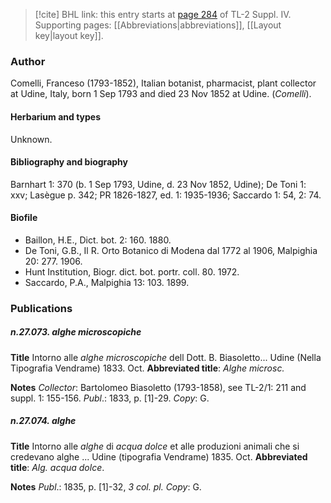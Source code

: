 > [!cite] BHL link: this entry starts at [page 284](https://www.biodiversitylibrary.org/item/103860#page/294/mode/1up) of TL-2 Suppl. IV.
> Supporting pages: [[Abbreviations|abbreviations]], [[Layout key|layout key]].

### Author

Comelli, Franceso (1793-1852), Italian botanist, pharmacist, plant collector at Udine, Italy, born 1 Sep 1793 and died 23 Nov 1852 at Udine. (*Comelli*).

#### Herbarium and types

Unknown.

#### Bibliography and biography

Barnhart 1: 370 (b. 1 Sep 1793, Udine, d. 23 Nov 1852, Udine); De Toni 1: xxv; Lasègue p. 342; PR 1826-1827, ed. 1: 1935-1936; Saccardo 1: 54, 2: 74.

#### Biofile

- Baillon, H.E., Dict. bot. 2: 160. 1880.
- De Toni, G.B., Il R. Orto Botanico di Modena dal 1772 al 1906, Malpighia 20: 277. 1906.
- Hunt Institution, Biogr. dict. bot. portr. coll. 80. 1972.
- Saccardo, P.A., Malpighia 13: 103. 1899.

### Publications

##### n.27.073. alghe microscopiche

**Title**
Intorno alle *alghe microscopiche* dell Dott. B. Biasoletto... Udine (Nella Tipografia Vendrame) 1833. Oct.
**Abbreviated title**: *Alghe microsc.*

**Notes**
*Collector*: Bartolomeo Biasoletto (1793-1858), see TL-2/1: 211 and suppl. 1: 155-156.
*Publ*.: 1833, p. \[1\]-29. *Copy*: G.

##### n.27.074. alghe

**Title**
Intorno alle *alghe* di *acqua dolce* et alle produzioni animali che si credevano alghe ... Udine (tipografia Vendrame) 1835. Oct.
**Abbreviated title**: *Alg. acqua dolce*.

**Notes**
*Publ*.: 1835, p. \[1\]-32, *3 col. pl. Copy*: G.

